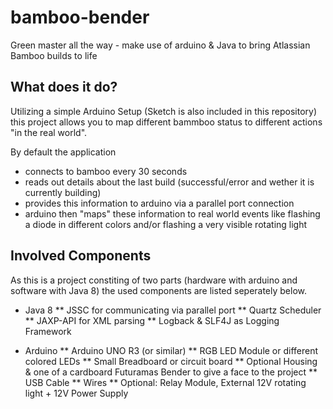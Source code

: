 # bamboo-bender
Green master all the way - make use of arduino &amp; Java to bring Atlassian Bamboo builds to life

## What does it do?
Utilizing a simple Arduino Setup (Sketch is also included in this repository) this project allows you to map different bammboo status to different actions "in the real world". 

By default the application
* connects to bamboo every 30 seconds
* reads out details about the last build (successful/error and wether it is currently building)
* provides this information to arduino via a parallel port connection
* arduino then "maps" these information to real world events like flashing a diode in different colors and/or flashing a very visible rotating light

## Involved Components
As this is a project constiting of two parts (hardware with arduino and software with Java 8) the used components are listed seperately below.

* Java 8
** JSSC for communicating via parallel port
** Quartz Scheduler
** JAXP-API for XML parsing
** Logback & SLF4J as Logging Framework

* Arduino
** Arduino UNO R3 (or similar)
** RGB LED Module or different colored LEDs
** Small Breadboard or circuit board
** Optional Housing & one of a cardboard Futuramas Bender to give a face to the project
** USB Cable 
** Wires
** Optional: Relay Module, External 12V rotating light + 12V Power Supply
 
